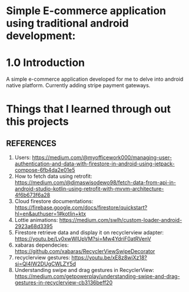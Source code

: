 # Simple E-commerce application using traditional android development:

# 1.0 Introduction

A simple e-commerce application developed for me to delve into android native platform. Currently adding stripe payment gateways.

# Things that I learned through out this projects

## REFERENCES

1. Users: https://medium.com/@myofficework000/managing-user-authentication-and-data-with-firestore-in-android-using-jetpack-compose-6fb4da2e01e5
2. How to fetch data using retrofit: https://medium.com/@dimaswisodewo98/fetch-data-from-api-in-android-studio-kotlin-using-retrofit-with-mvvm-architecture-4f6b673f6a28
3. Cloud firestore documentations: https://firebase.google.com/docs/firestore/quickstart?hl=en&authuser=1#kotlin+ktx
4. Lottie animations: https://medium.com/swlh/custom-loader-android-2923a68d3395
5. Firestore retrieve data and display it on recyclerview adapter: https://youtu.be/Ly0xwWlUpVM?si=Mw4YdriF0atRVenV
6. xabaras dependecies: https://github.com/xabaras/RecyclerViewSwipeDecorator
7. recyclerview gestures: https://youtu.be/xE8z8wiXz18?si=Ql4IW2DUgCWLZY5d
8. Understanding swipe and drag gestures in RecyclerView: https://medium.com/getpowerplay/understanding-swipe-and-drag-gestures-in-recyclerview-cb3136beff20
